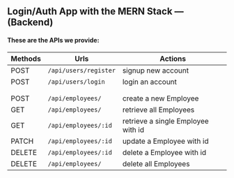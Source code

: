 ## Login/Auth App with the MERN Stack — (Backend)

#### These are the APIs we provide:

| Methods | Urls                  | Actions                            |
| ------- | --------------------- | ---------------------------------- |
| POST    | `/api/users/register` | signup new account                 |
| POST    | `/api/users/login`    | login an account                   |
|         |                       |                                    |
|         |                       |                                    |
| POST    | `/api/employees/`     | create a new Employee              |
| GET     | `/api/employees/`     | retrieve all Employees             |
| GET     | `/api/employees/:id`  | retrieve a single Employee with id |
| PATCH   | `/api/employees/:id`  | update a Employee with id          |
| DELETE  | `/api/employees/:id`  | delete a Employee with id          |
| DELETE  | `/api/employees/`     | delete all Employees               |

#
